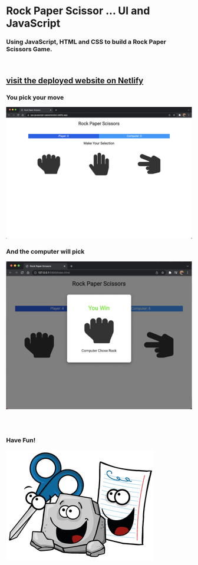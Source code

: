 # Rock Paper Scissor ... UI and JavaScript

### Using JavaScript, HTML and CSS to build a Rock Paper Scissors Game.

<br>

<a href="https://rps-javascript-caeserlondon.netlify.app/" target="_blank"><h2>visit the deployed website on Netlify</h2></a>

### You pick your move

![Screenshot](ui.png)

### And the computer will pick

![Screenshot](comp.png)

<br><br>

### Have Fun!

![Screenshot](gang.png)

